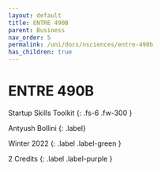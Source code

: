 ```yaml
---
layout: default
title: ENTRE 490B
parent: Business
nav_order: 5
permalink: /uni/docs/nsciences/entre-490b
has_children: true
---
```


# ENTRE 490B

Startup Skills Toolkit
{: .fs-6 .fw-300 }

Antyush Bollini
{: .label}

Winter 2022
{: .label .label-green }

2 Credits
{: .label .label-purple }
